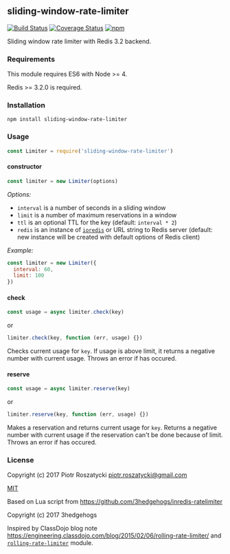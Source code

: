 ## sliding-window-rate-limiter

[![Build Status](https://secure.travis-ci.org/dex4er/js-sliding-window-rate-limiter.svg)](http://travis-ci.org/dex4er/js-sliding-window-rate-limiter) [![Coverage Status](https://coveralls.io/repos/github/dex4er/js-sliding-window-rate-limiter/badge.svg)](https://coveralls.io/github/dex4er/js-sliding-window-rate-limiter) [![npm](https://img.shields.io/npm/v/sliding-window-rate-limiter.svg)](https://www.npmjs.com/package/sliding-window-rate-limiter)

Sliding window rate limiter with Redis 3.2 backend.

### Requirements

This module requires ES6 with Node >= 4.

Redis >= 3.2.0 is required.

### Installation

```shell
npm install sliding-window-rate-limiter
```

### Usage

```js
const Limiter = require('sliding-window-rate-limiter')
```

#### constructor

```js
const limiter = new Limiter(options)
```

_Options:_

* `interval` is a number of seconds in a sliding window
* `limit` is a number of maximum reservations in a window
* `ttl` is an optional TTL for the key (default: `interval * 2`)
* `redis` is an instance of [`ioredis`](https://www.npmjs.com/package/ioredis)
  or URL string to Redis server (default: new instance will be created with
  default options of Redis client)

_Example:_

```js
const limiter = new Limiter({
  interval: 60,
  limit: 100
})
```

#### check

```js
const usage = async limiter.check(key)
```

or

```js
limiter.check(key, function (err, usage) {})
```

Checks current usage for `key`. If usage is above limit, it returns a negative
number with current usage. Throws an error if has occured.

#### reserve

```js
const usage = async limiter.reserve(key)
```

or

```js
limiter.reserve(key, function (err, usage) {})
```

Makes a reservation and returns current usage for `key`. Returns a negative
number with current usage if the reservation can't be done because of limit.
Throws an error if has occured.

### License

Copyright (c) 2017 Piotr Roszatycki <piotr.roszatycki@gmail.com>

[MIT](https://opensource.org/licenses/MIT)

Based on Lua script from https://github.com/3hedgehogs/inredis-ratelimiter

Copyright (c) 2017 3hedgehogs

Inspired by ClassDojo blog note
https://engineering.classdojo.com/blog/2015/02/06/rolling-rate-limiter/
and
[`rolling-rate-limiter`](https://www.npmjs.com/package/rolling-rate-limiter)
module.
